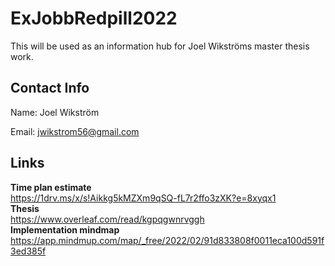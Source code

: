 # ExJobbRedpill2022

This will be used as an information hub for Joel Wikströms master thesis work.

## Contact Info
Name:   Joel Wikström

Email:  jwikstrom56@gmail.com

## Links
**Time plan estimate**  
https://1drv.ms/x/s!Aikkg5kMZXm9qSQ-fL7r2ffo3zXK?e=8xyqx1  
**Thesis**  
https://www.overleaf.com/read/kgpqgwnrvggh  
**Implementation mindmap**  
https://app.mindmup.com/map/_free/2022/02/91d833808f0011eca100d591f3ed385f
